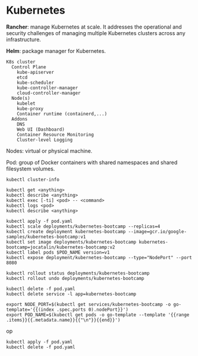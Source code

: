 # Kubernetes

**Rancher**: manage Kubernetes at scale. It addresses the operational and security challenges of managing multiple Kubernetes clusters across any infrastructure.

**Helm**: package manager for Kubernetes.

```
K8s cluster
  Control Plane
    kube-apiserver
    etcd
    kube-scheduler
    kube-controller-manager
    cloud-controller-manager
  Node(s)
    kubelet
    kube-proxy
    Container runtime (containerd,...)
  Addons
    DNS
    Web UI (Dashboard)
    Container Resource Monitoring
    Cluster-level Logging
```

Nodes: virtual or physical machine.

Pod: group of Docker containers with shared namespaces and shared filesystem volumes.

```
kubectl cluster-info

kubectl get <anything>
kubectl describe <anything>
kubectl exec [-ti] <pod> -- <command>
kubectl logs <pod>
kubectl describe <anything>

kubectl apply -f pod.yaml
kubectl scale deployments/kubernetes-bootcamp --replicas=4
kubectl create deployment kubernetes-bootcamp --image=gcr.io/google-samples/kubernetes-bootcamp:v1
kubectl set image deployments/kubernetes-bootcamp kubernetes-bootcamp=jocatalin/kubernetes-bootcamp:v2
kubectl label pods $POD_NAME version=v1
kubectl expose deployment/kubernetes-bootcamp --type="NodePort" --port 8080

kubectl rollout status deployments/kubernetes-bootcamp
kubectl rollout undo deployments/kubernetes-bootcamp

kubectl delete -f pod.yaml
kubectl delete service -l app=kubernetes-bootcamp

export NODE_PORT=$(kubectl get services/kubernetes-bootcamp -o go-template='{{(index .spec.ports 0).nodePort}}')
export POD_NAME=$(kubectl get pods -o go-template --template '{{range .items}}{{.metadata.name}}{{"\n"}}{{end}}')
```

op

```
kubectl apply -f pod.yaml
kubectl delete -f pod.yaml
```
